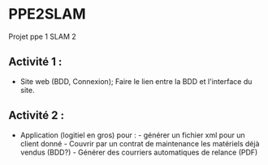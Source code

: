 # PPE2SLAM
Projet ppe 1 SLAM 2


Activité 1 : 
-
- Site web (BDD, Connexion);
Faire le lien entre la BDD et l'interface du site.

Activité 2 :
- 
- Application (logitiel en gros) pour : - générer un fichier xml pour un client donné
                                       - Couvrir par un contrat de maintenance les matériels déjà vendus (BDD?)
                                       - Générer des courriers automatiques de relance (PDF)
